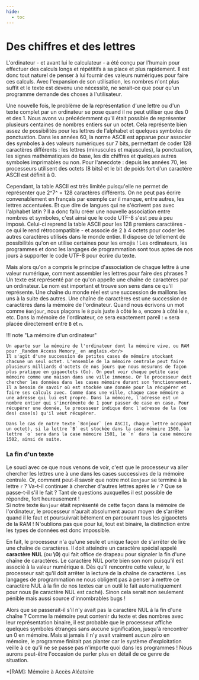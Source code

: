 ```yaml
---
hide:
  - toc
---
```


# Des chiffres et des lettres
L'ordinateur - et avant lui le calculateur - a été conçu par l'humain pour effectuer des calculs longs et répétitifs à sa place et plus rapidement. Il est donc tout naturel de penser à lui fournir des valeurs numériques pour faire ces calculs. Avec l'expansion de son utilisation, les nombres n'ont plus suffit et le texte est devenu une nécessité, ne serait-ce que pour qu'un programme demande des choses à l'utilisateur.

Une nouvelle fois, le problème de la représentation d'une lettre ou d'un texte complet par un ordinateur se pose quand il ne peut utiliser que des 0 et des 1. Nous avons vu précédemment qu'il était possible de représenter plusieurs centaines de nombres entiers sur un octet. Cela représente bien assez de possibilités pour les lettres de l'alphabet et quelques symboles de ponctuation. Dans les années 60, la norme ASCII est apparue pour associer des symboles à des valeurs numériques sur 7 bits, permettant de coder 128 caractères différents : les lettres (minuscules et majuscules), la ponctuation, les signes mathématiques de base, les dix chiffres et quelques autres symboles imprimables ou non. Pour l'anecdote : depuis les années 70, les processeurs utilisent des octets (8 bits) et le bit de poids fort d'un caractère ASCII est définit à 0.

Cependant, la table ASCII est très limitée puisqu'elle ne permet de représenter que 2^7^ = 128 caractères différents. On ne peut pas écrire convenablement en français par exemple car il manque, entre autres, les lettres accentuées. Et que dire de langues qui ne s'écrivent pas avec l'alphabet latin ? Il a donc fallu créer une nouvelle association entre nombres et symboles, c'est ainsi que le code UTF-8 s'est peu à peu imposé. Celui-ci reprend la table ASCII pour les 128 premiers caractères - ce qui le rend rétrocompatible - et associe de 2 à 4 octets pour coder les autres caractères utilisés dans le monde entier. Il dispose de tellement de possibilités qu'on en utilise certaines pour les emojis ! Les ordinateurs, les programmes et donc les langages de programmation sont tous aptes de nos jours à supporter le code UTF-8 pour écrire du texte.

Mais alors qu'on a compris le principe d'association de chaque lettre à une valeur numérique, comment assembler les lettres pour faire des phrases ? Un texte est représenté par ce qu'on appelle une chaîne de caractères par un ordinateur. Le nom est important et trouve son sens dans ce qu'il représente. Une chaîne du monde réel est une succession de maillons les uns à la suite des autres. Une chaîne de caractères est une succession de caractères dans la mémoire de l'ordinateur. Quand nous écrivons un mot comme `Bonjour`, nous plaçons le `B` puis juste à côté le `o`, encore à côté le `n`, etc. Dans la mémoire de l'ordinateur, ce sera exactement pareil : `o` sera placée directement entre `B` et `n`.

!!! note "La mémoire d'un ordinateur"

    Un aparte sur la mémoire de l'ordinateur dont la mémoire vive, ou RAM pour _Random Access Memory_ en anglais.<br/>
    Il s'agit d'une succession de petites cases de mémoire stockant chacune un seul octet. L'ensemble de la mémoire centrale peut faire plusieurs milliards d'octets de nos jours que nous mesurons de façon plus pratique en gigaoctets (Go). On peut voir chaque petite case mémoire comme une maison dans une ville immense. Or le processeur doit chercher les données dans les cases mémoire durant son fonctionnement. Il a besoin de savoir où est stockée une donnée pour la récupérer et faire ses calculs avec. Comme dans une ville, chaque case mémoire a une adresse qui lui est propre. Dans la mémoire, l'adresse est un nombre entier qui s'incrémente de 1 pour passer de case en case. Pour récupérer une donnée, le processeur indique donc l'adresse de la (ou des) case(s) qu'il veut récupèrer.

    Dans le cas de notre texte `Bonjour` (en ASCII, chaque lettre occupant un octet), si la lettre `B` est stockée dans la case mémoire 1500, la lettre `o` sera dans la case mémoire 1501, le `n` dans la case mémoire 1502, ainsi de suite.

### La fin d'un texte
Le souci avec ce que nous venons de voir, c'est que le processeur va aller chercher les lettres une à une dans les cases successives de la mémoire centrale. Or, comment peut-il savoir que notre mot `Bonjour` se termine à la lettre `r` ? Va-t-il continuer à chercher d'autres lettres après le `r` ? Que se passe-t-il s'il le fait ? Tant de questions auxquelles il est possible de répondre, fort heureusement !<br/>
Si notre texte `Bonjour` était représenté de cette façon dans la mémoire de l'ordinateur, le processeur n'aurait absolument aucun moyen de s'arrêter quand il le faut et poursuivrait bêtement en parcourant tous les gigaoctets de la RAM ! N'oublions pas que pour lui, tout est binaire, la distinction entre les types de données est donc impossible.

En fait, le processeur n'a qu'une seule et unique façon de s'arrêter de lire une chaîne de caractères. Il doit atteindre un caractère spécial appelé **caractère NUL** (ou **\0**) qui fait office de drapeau pour signaler la fin d'une chaîne de caractères. Le caractère NUL porte bien son nom puisqu'il est associé à la valeur numérique  `0`. Dès qu'il rencontre cette valeur, le processeur sait qu'il doit arrêter la lecture de la chaîne de caractères. Les langages de programmation ne nous obligent pas à penser à mettre ce caractère NUL à la fin de nos textes car un outil le fait automatiquement pour nous (le caractère NUL est caché). Sinon cela serait non seulement pénible mais aussi source d'innombrables bugs !

Alors que se passerait-il s'il n'y avait pas la caractère NUL à la fin d'une chaîne ? Comme la mémoire peut contenir du texte et des nombres avec leur représentation binaire, il est probable que le processeur affiche quelques symboles étranges sans aucune signification, jusqu'à rencontrer un 0 en mémoire. Mais si jamais il n'y avait vraiment aucun zéro en mémoire, le programme finirait pas planter car le système d'exploitation veille à ce qu'il ne se passe pas n'importe quoi dans les programmes ! Nous aurons peut-être l'occasion de parler plus en détail de ce genre de situation.

*[RAM]: Mémoire à Accès Aléatoire
